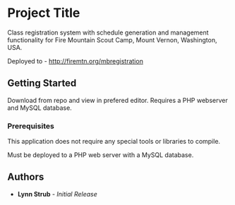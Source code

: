 # Project Title

Class registration system with schedule generation and management functionality for Fire Mountain Scout Camp, Mount Vernon, Washington, USA.

Deployed to - http://firemtn.org/mbregistration

## Getting Started

Download from repo and view in prefered editor.  Requires a PHP webserver and MySQL database.

### Prerequisites

This application does not require any special tools or libraries to compile.

Must be deployed to a PHP web server with a MySQL database.

## Authors

* **Lynn Strub** - *Initial Release*
